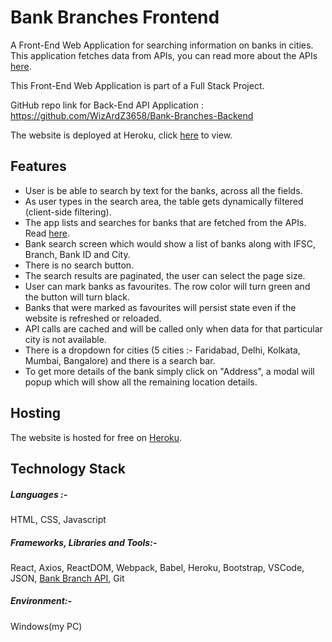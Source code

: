 # Bank Branches Frontend
A Front-End Web Application for searching information on banks in cities. This application fetches data from APIs, you can read more about the APIs [here](https://github.com/WizArdZ3658/Bank-Branches-Backend).

This Front-End Web Application is part of a Full Stack Project.

GitHub repo link for Back-End API Application : https://github.com/WizArdZ3658/Bank-Branches-Backend

The website is deployed at Heroku, click [here](https://bankbranchesindia.herokuapp.com/) to view.

## Features
 * User is be able to search by text for the banks, across all the fields.
 * As user types in the search area, the table gets dynamically filtered (client-side filtering).
 * The app lists and searches for banks that are fetched from the APIs. Read [here](https://github.com/WizArdZ3658/Bank-Branches-Backend).
 * Bank search screen which would show a list of banks along with IFSC, Branch, Bank ID and City.
 * There is no search button.
 * The search results are paginated, the user can select the page size.
 * User can mark banks as favourites. The row color will turn green and the button will turn black.
 * Banks that were marked as favourites will persist state even if the website is refreshed or reloaded.
 * API calls are cached and will be called only when data for that particular city is not available.
 * There is a dropdown for cities (5 cities :- Faridabad, Delhi, Kolkata, Mumbai, Bangalore) and there is a search bar.
 * To get more details of the bank simply click on "Address", a modal will popup which will show all the remaining location details.

## Hosting
The website is hosted for free on [Heroku](https://www.heroku.com/home).

## Technology Stack
##### Languages :-
HTML, CSS, Javascript

##### Frameworks, Libraries and Tools:-
React, Axios, ReactDOM, Webpack, Babel, Heroku, Bootstrap, VSCode, JSON, [Bank Branch API](https://github.com/WizArdZ3658/Breaking-Bad), Git

##### Environment:-
Windows(my PC)
